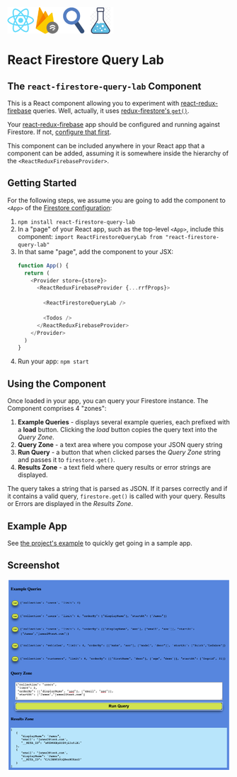 <img src='https://github.com/gregfenton/react-firestore-query-lab/raw/master/media/icons/react.png' width='60'/><img src='https://github.com/gregfenton/react-firestore-query-lab/raw/master/media/icons/firestore.png' width='60'/><img src='https://github.com/gregfenton/react-firestore-query-lab/raw/master/media/icons/query.png' width='60'/><img src='https://github.com/gregfenton/react-firestore-query-lab/raw/master/media/icons/lab.png' width='60'/>
# React Firestore Query Lab 
## The `react-firestore-query-lab` Component

This is a React component allowing you to experiment with [react-redux-firebase](https://react-redux-firebase.com/) queries.  Well, actually, it uses [redux-firestore's `get()`](https://github.com/prescottprue/redux-firestore#get).

Your [react-redux-firebase](https://react-redux-firebase.com/) app should be configured and running against Firestore.  If not, [configure that first](https://react-redux-firebase.com/docs/getting_started.html).

This component can be included anywhere in your React app that a component can be added, assuming it is somewhere inside the hierarchy of the `<ReactReduxFirebaseProvider>`.

## Getting Started
For the following steps, we assume you are going to add the component to `<App>` of the [Firestore configuration](https://react-redux-firebase.com/docs/firestore.html):
  1. `npm install react-firestore-query-lab`
  1. In a "page" of your React app, such as the top-level `<App>`, include this component:
  `import ReactFirestoreQueryLab from "react-firestore-query-lab"`
  1. In that same "page", add the component to your JSX:
      ```js
      function App() {
        return (
          <Provider store={store}>
            <ReactReduxFirebaseProvider {...rrfProps}>

              <ReactFirestoreQueryLab />

              <Todos />
            </ReactReduxFirebaseProvider>
          </Provider>
        )
      }
      ```
  1. Run your app: `npm start`

## Using the Component
Once loaded in your app, you can query your Firestore instance.  The Component comprises 4 "zones":
  1. **Example Queries** - displays several example queries, each prefixed with a **load** button.  Clicking the _load_ button copies the query text into the _Query Zone_.
  1. **Query Zone** - a text area where you compose your JSON query string
  1. **Run Query** - a button that when clicked parses the _Query Zone_ string and passes it to `firestore.get()`.
  1. **Results Zone** - a text field where query results or error strings are displayed.

The query takes a string that is parsed as JSON.  If it parses correctly and if it contains a valid query, `firestore.get()` is called with your query.  Results or Errors are displayed in the _Results Zone_.

## Example App
See [the project's example](https://github.com/gregfenton/react-firestore-query-lab/tree/master/example) to quickly get going in a sample app.

## Screenshot

<img src='https://github.com/gregfenton/react-firestore-query-lab/raw/master/media/screenshots/screenshot_1.png' width='700'/>